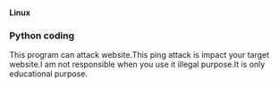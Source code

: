 <h4>Linux<h4> 

### Python coding ###

This program can attack website.This ping attack is impact your target website.I am not responsible when you use it illegal purpose.It is only educational purpose.
